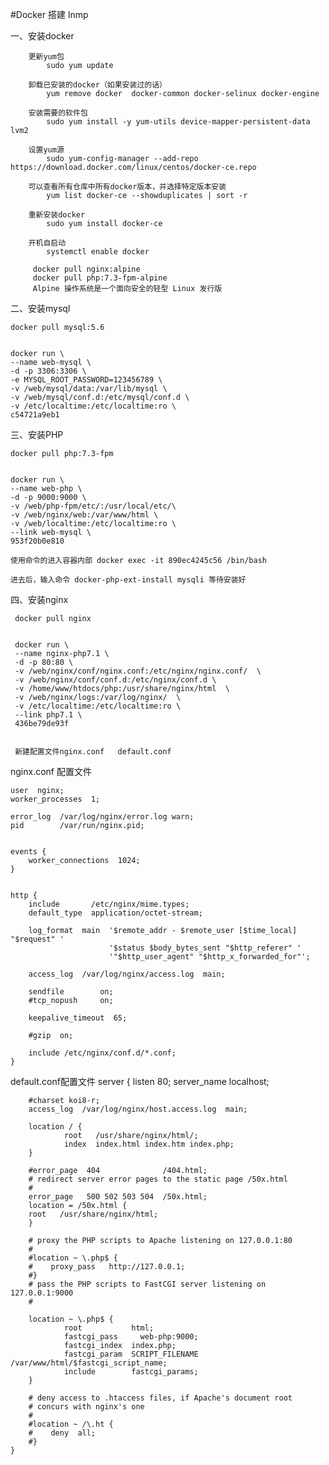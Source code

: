 #Docker 搭建 lnmp  

一、安装docker

        更新yum包
            sudo yum update
    
        卸载已安装的docker（如果安装过的话）
            yum remove docker  docker-common docker-selinux docker-engine
    
        安装需要的软件包
            sudo yum install -y yum-utils device-mapper-persistent-data lvm2
            
        设置yum源
            sudo yum-config-manager --add-repo https://download.docker.com/linux/centos/docker-ce.repo
        
        可以查看所有仓库中所有docker版本，并选择特定版本安装
            yum list docker-ce --showduplicates | sort -r
            
        重新安装docker
            sudo yum install docker-ce
            
        开机自启动
            systemctl enable docker    
            
         docker pull nginx:alpine
         docker pull php:7.3-fpm-alpine   
         Alpine 操作系统是一个面向安全的轻型 Linux 发行版
二、安装mysql

    docker pull mysql:5.6
    
    
    docker run \
    --name web-mysql \
    -d -p 3306:3306 \
    -e MYSQL_ROOT_PASSWORD=123456789 \
    -v /web/mysql/data:/var/lib/mysql \
    -v /web/mysql/conf.d:/etc/mysql/conf.d \
    -v /etc/localtime:/etc/localtime:ro \
    c54721a9eb1
    

               
三、安装PHP


    docker pull php:7.3-fpm
    
    
    docker run \
    --name web-php \
    -d -p 9000:9000 \
    -v /web/php-fpm/etc/:/usr/local/etc/\
    -v /web/nginx/web:/var/www/html \
    -v /web/localtime:/etc/localtime:ro \
    --link web-mysql \
    953f20b0e810
    
    使用命令的进入容器内部 docker exec -it 890ec4245c56 /bin/bash          
    
    进去后，输入命令 docker-php-ext-install mysqli 等待安装好  
    
    
四、安装nginx
    
     docker pull nginx
     
     
     docker run \
     --name nginx-php7.1 \
     -d -p 80:80 \
     -v /web/nginx/conf/nginx.conf:/etc/nginx/nginx.conf/  \
     -v /web/nginx/conf/conf.d:/etc/nginx/conf.d \
     -v /home/www/htdocs/php:/usr/share/nginx/html  \
     -v /web/nginx/logs:/var/log/nginx/  \
     -v /etc/localtime:/etc/localtime:ro \
     --link php7.1 \
     436be79de93f
     
     
     新建配置文件nginx.conf   default.conf
     
nginx.conf 配置文件

    user  nginx;
    worker_processes  1;
    
    error_log  /var/log/nginx/error.log warn;
    pid        /var/run/nginx.pid;
    
    
    events {
        worker_connections  1024;
    }
    
    
    http {
        include       /etc/nginx/mime.types;
        default_type  application/octet-stream;
    
        log_format  main  '$remote_addr - $remote_user [$time_local] "$request" '
                          '$status $body_bytes_sent "$http_referer" '
                          '"$http_user_agent" "$http_x_forwarded_for"';
    
        access_log  /var/log/nginx/access.log  main;
    
        sendfile        on;
        #tcp_nopush     on;
    
        keepalive_timeout  65;
    
        #gzip  on;
    
        include /etc/nginx/conf.d/*.conf;
    }
         
        
default.conf配置文件
    server {
        listen       80;
        server_name  localhost;
    
        #charset koi8-r;
        access_log  /var/log/nginx/host.access.log  main;
        
        location / {
                root   /usr/share/nginx/html/;
                index  index.html index.htm index.php;
        }
    
        #error_page  404              /404.html;
        # redirect server error pages to the static page /50x.html
        #
        error_page   500 502 503 504  /50x.html;
        location = /50x.html {
        root   /usr/share/nginx/html;
        }
    
        # proxy the PHP scripts to Apache listening on 127.0.0.1:80
        #
        #location ~ \.php$ {
        #    proxy_pass   http://127.0.0.1;
        #}
        # pass the PHP scripts to FastCGI server listening on 127.0.0.1:9000
        #
        
        location ~ \.php$ {
                root           html;
                fastcgi_pass     web-php:9000;
                fastcgi_index  index.php;
                fastcgi_param  SCRIPT_FILENAME  /var/www/html/$fastcgi_script_name;
                include        fastcgi_params;
        }
    
        # deny access to .htaccess files, if Apache's document root
        # concurs with nginx's one
        #
        #location ~ /\.ht {
        #    deny  all;
        #}
    }
        
        